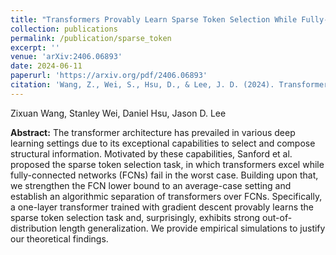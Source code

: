 ```yaml
---
title: "Transformers Provably Learn Sparse Token Selection While Fully-Connected Nets Cannot"
collection: publications
permalink: /publication/sparse_token
excerpt: ''
venue: 'arXiv:2406.06893'
date: 2024-06-11
paperurl: 'https://arxiv.org/pdf/2406.06893'
citation: 'Wang, Z., Wei, S., Hsu, D., & Lee, J. D. (2024). Transformers provably learn sparse token selection while fully-connected nets cannot. arXiv preprint arXiv:2406.06893.'
---
```

Zixuan Wang, Stanley Wei, Daniel Hsu, Jason D. Lee

**Abstract:** The transformer architecture has prevailed in various deep learning settings due to its exceptional capabilities to select and compose structural information. Motivated by these capabilities, Sanford et al. proposed the sparse token selection task, in which transformers excel while fully-connected networks (FCNs) fail in the worst case. Building upon that, we strengthen the FCN lower bound to an average-case setting and establish an algorithmic separation of transformers over FCNs. Specifically, a one-layer transformer trained with gradient descent provably learns the sparse token selection task and, surprisingly, exhibits strong out-of-distribution length generalization. We provide empirical simulations to justify our theoretical findings.